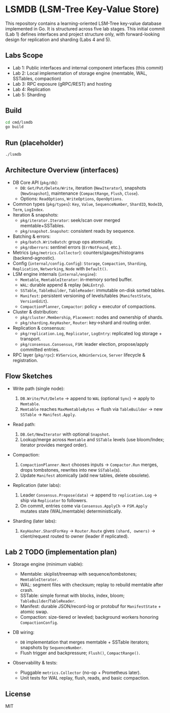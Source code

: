 # LSMDB (LSM-Tree Key-Value Store)

This repository contains a learning-oriented LSM-Tree key-value database implemented in Go. It is structured across five lab stages. This initial commit (Lab 1) defines interfaces and project structure only, with forward-looking design for replication and sharding (Labs 4 and 5).

## Labs Scope
- Lab 1: Public interfaces and internal component interfaces (this commit)
- Lab 2: Local implementation of storage engine (memtable, WAL, SSTables, compaction)
- Lab 3: RPC exposure (gRPC/REST) and hosting
- Lab 4: Replication
- Lab 5: Sharding

## Build
```bash
cd cmd/lsmdb
go build
```

## Run (placeholder)
```bash
./lsmdb
```

## Architecture Overview (interfaces)

- DB Core API (`pkg/db`):
  - `DB`: `Get/Put/Delete/Write`, iteration (`NewIterator`), snapshots (`NewSnapshot`), maintenance (`CompactRange`, `Flush`, `Close`).
  - Options: `ReadOptions`, `WriteOptions`, `OpenOptions`.
- Common types (`pkg/types`): `Key`, `Value`, `SequenceNumber`, `ShardID`, `NodeID`, `Term`, `LogIndex`.
- Iteration & snapshots:
  - `pkg/iterator.Iterator`: seek/scan over merged memtable+SSTables.
  - `pkg/snapshot.Snapshot`: consistent reads by sequence.
- Batching & errors:
  - `pkg/batch.WriteBatch`: group ops atomically.
  - `pkg/dberrors`: sentinel errors (`ErrNotFound`, etc.).
- Metrics (`pkg/metrics.Collector`): counters/gauges/histograms (backend-agnostic).
- Config (`internal/config.Config`): `Storage`, `Compaction`, `Sharding`, `Replication`, `Networking`, `Node` with `Default()`.
- LSM engine internals (`internal/engine`):
  - `Memtable`, `MemtableIterator`: in-memory sorted buffer.
  - `WAL`: durable append & replay (`WALEntry`).
  - `SSTable`, `TableBuilder`, `TableReader`: immutable on-disk sorted tables.
  - `Manifest`: persistent versioning of levels/tables (`ManifestState`, `VersionEdit`).
  - `CompactionPlanner`, `Compactor`: policy + executor of compactions.
- Cluster & distribution:
  - `pkg/cluster.Membership`, `Placement`: nodes and ownership of shards.
  - `pkg/sharding.KeyHasher`, `Router`: key→shard and routing order.
- Replication & consensus:
  - `pkg/replication.Log`, `Replicator`, `LogEntry`: replicated log storage + transport.
  - `pkg/consensus.Consensus`, `FSM`: leader election, propose/apply committed entries.
- RPC layer (`pkg/rpc`): `KVService`, `AdminService`, `Server` lifecycle & registration.

## Flow Sketches

- Write path (single node):
  1) `DB.Write/Put/Delete` → append to `WAL` (optional `Sync`) → apply to `Memtable`.
  2) `Memtable` reaches `MaxMemtableBytes` → flush via `TableBuilder` → new `SSTable` → `Manifest.Apply`.

- Read path:
  1) `DB.Get/NewIterator` with optional `Snapshot`.
  2) Lookup/merge across `Memtable` and `SSTable` levels (use bloom/Index; iterator provides merged order).

- Compaction:
  1) `CompactionPlanner.Next` chooses inputs → `Compactor.Run` merges, drops tombstones, rewrites into new `SSTable`(s).
  2) Update `Manifest` atomically (add new tables, delete obsolete).

- Replication (later labs):
  1) Leader `Consensus.Propose(data)` → append to `replication.Log` → ship via `Replicator` to followers.
  2) On commit, entries come via `Consensus.ApplyCh` → `FSM.Apply` mutates state (WAL/memtable) deterministically.

- Sharding (later labs):
  1) `KeyHasher.ShardForKey` → `Router.Route` gives `(shard, owners)` → client/request routed to owner (leader if replicated).

## Lab 2 TODO (implementation plan)

- Storage engine (minimum viable):
  - Memtable: skiplist/treemap with sequence/tombstones; `MemtableIterator`.
  - WAL: segment files with checksum; replay to rebuild memtable after crash.
  - SSTable: simple format with blocks, index, bloom; `TableBuilder`/`TableReader`.
  - Manifest: durable JSON/record-log or protobuf for `ManifestState` + atomic swap.
  - Compaction: size-tiered or leveled; background workers honoring `CompactionConfig`.

- DB wiring:
  - `DB` implementation that merges memtable + SSTable iterators; snapshots by `SequenceNumber`.
  - Flush trigger and backpressure; `Flush()`, `CompactRange()`.

- Observability & tests:
  - Pluggable `metrics.Collector` (no-op + Prometheus later).
  - Unit tests for WAL replay, flush, reads, and basic compaction.

## License
MIT 